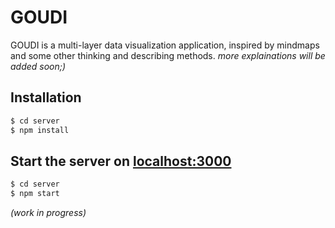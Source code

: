 # GOUDI
GOUDI is a multi-layer data visualization application, inspired by mindmaps and some other thinking and describing methods.
*more explainations will be added soon;)*

## Installation
```bash
$ cd server
$ npm install
```
## Start the server on [localhost:3000](http://localhost/:3000)
```bash
$ cd server
$ npm start
```

_(work in progress)_